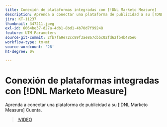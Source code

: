 ```yaml
---
title: Conexión de plataformas integradas con [!DNL Marketo Measure]
description: Aprenda a conectar una plataforma de publicidad a su [!DNL Marketo Measure] Cuenta.
jira: KT-11237
thumbnail: 347211.jpeg
exl-id: 6064be37-d27a-4db1-8bd1-4b70d7f99248
feature: UTM Parameters
source-git-commit: 2fb7fa9e72cc89f3ae867cbbc02fd62fb4b485e6
workflow-type: tm+mt
source-wordcount: '28'
ht-degree: 0%

---
```


# Conexión de plataformas integradas con [!DNL Marketo Measure]

Aprenda a conectar una plataforma de publicidad a su [!DNL Marketo Measure] Cuenta.

>[!VIDEO](https://video.tv.adobe.com/v/347211/?quality=12&learn=on)
